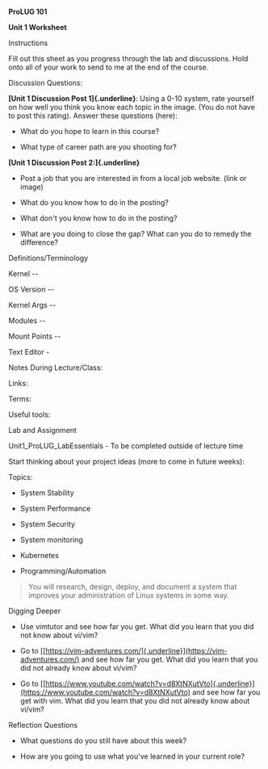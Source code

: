 **ProLUG 101**

**Unit 1 Worksheet**

Instructions

Fill out this sheet as you progress through the lab and discussions.
Hold onto all of your work to send to me at the end of the course.

Discussion Questions:

**[Unit 1 Discussion Post 1]{.underline}**: Using a 0-10 system, rate
yourself on how well you think you know each topic in the image. (You do
not have to post this rating). Answer these questions (here):

- What do you hope to learn in this course?

- What type of career path are you shooting for?

**[Unit 1 Discussion Post 2:]{.underline}**

- Post a job that you are interested in from a local job website. (link
  or image)

- What do you know how to do in the posting?

- What don\'t you know how to do in the posting?

- What are you doing to close the gap? What can you do to remedy the
  difference?

Definitions/Terminology

Kernel --

OS Version --

Kernel Args --

Modules --

Mount Points --

Text Editor -

Notes During Lecture/Class:

Links:

Terms:

Useful tools:

Lab and Assignment

Unit1_ProLUG_LabEssentials - To be completed outside of lecture time

Start thinking about your project ideas (more to come in future weeks):

Topics:

- System Stability

- System Performance

- System Security

- System monitoring

- Kubernetes

- Programming/Automation

> You will research, design, deploy, and document a system that improves
> your administration of Linux systems in some way.

Digging Deeper

- Use vimtutor and see how far you get. What did you learn that you did
  not know about vi/vim?

<!-- -->

- Go to
  [[https://vim-adventures.com/]{.underline}](https://vim-adventures.com/)
  and see how far you get. What did you learn that you did not already
  know about vi/vim?

<!-- -->

- Go to
  [[https://www.youtube.com/watch?v=d8XtNXutVto]{.underline}](https://www.youtube.com/watch?v=d8XtNXutVto)
  and see how far you get with vim. What did you learn that you did not
  already know about vi/vim?

Reflection Questions

- What questions do you still have about this week?

<!-- -->

- How are you going to use what you've learned in your current role?
